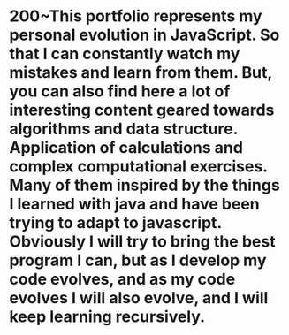 # 200~This portfolio represents my personal evolution in JavaScript. So that I can constantly watch my mistakes and learn from them. But, you can also find here a lot of interesting content geared towards algorithms and data structure. Application of calculations and complex computational exercises. Many of them inspired by the things I learned with java and have been trying to adapt to javascript. Obviously I will try to bring the best program I can, but as I develop my code evolves, and as my code evolves I will also evolve, and I will keep learning recursively.
